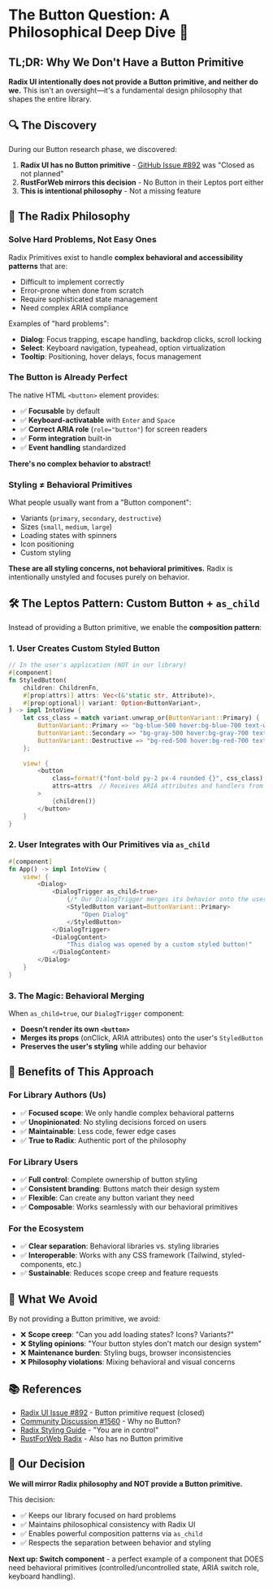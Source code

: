 # The Button Question: A Philosophical Deep Dive 🤔

## TL;DR: Why We Don't Have a Button Primitive

**Radix UI intentionally does not provide a Button primitive, and neither do we.** This isn't an oversight—it's a fundamental design philosophy that shapes the entire library.

## 🔍 The Discovery

During our Button research phase, we discovered:

1. **Radix UI has no Button primitive** - [GitHub Issue #892](https://github.com/radix-ui/primitives/issues/892) was "Closed as not planned"
2. **RustForWeb mirrors this decision** - No Button in their Leptos port either
3. **This is intentional philosophy** - Not a missing feature

## 🎯 The Radix Philosophy

### **Solve Hard Problems, Not Easy Ones**

Radix Primitives exist to handle **complex behavioral and accessibility patterns** that are:
- Difficult to implement correctly
- Error-prone when done from scratch  
- Require sophisticated state management
- Need complex ARIA compliance

Examples of "hard problems":
- **Dialog**: Focus trapping, escape handling, backdrop clicks, scroll locking
- **Select**: Keyboard navigation, typeahead, option virtualization
- **Tooltip**: Positioning, hover delays, focus management

### **The Button is Already Perfect**

The native HTML `<button>` element provides:
- ✅ **Focusable** by default
- ✅ **Keyboard-activatable** with `Enter` and `Space`
- ✅ **Correct ARIA role** (`role="button"`) for screen readers
- ✅ **Form integration** built-in
- ✅ **Event handling** standardized

**There's no complex behavior to abstract!**

### **Styling ≠ Behavioral Primitives**

What people usually want from a "Button component":
- Variants (`primary`, `secondary`, `destructive`)
- Sizes (`small`, `medium`, `large`)
- Loading states with spinners
- Icon positioning
- Custom styling

**These are all styling concerns, not behavioral primitives.** Radix is intentionally unstyled and focuses purely on behavior.

## 🛠️ The Leptos Pattern: Custom Button + `as_child`

Instead of providing a Button primitive, we enable the **composition pattern**:

### 1. User Creates Custom Styled Button

```rust
// In the user's application (NOT in our library)
#[component]
fn StyledButton(
    children: ChildrenFn,
    #[prop(attrs)] attrs: Vec<(&'static str, Attribute)>,
    #[prop(optional)] variant: Option<ButtonVariant>,
) -> impl IntoView {
    let css_class = match variant.unwrap_or(ButtonVariant::Primary) {
        ButtonVariant::Primary => "bg-blue-500 hover:bg-blue-700 text-white",
        ButtonVariant::Secondary => "bg-gray-500 hover:bg-gray-700 text-white",
        ButtonVariant::Destructive => "bg-red-500 hover:bg-red-700 text-white",
    };
    
    view! {
        <button 
            class=format!("font-bold py-2 px-4 rounded {}", css_class)
            attrs=attrs  // Receives ARIA attributes and handlers from primitives
        >
            {children()}
        </button>
    }
}
```

### 2. User Integrates with Our Primitives via `as_child`

```rust
#[component]
fn App() -> impl IntoView {
    view! {
        <Dialog>
            <DialogTrigger as_child=true>
                {/* Our DialogTrigger merges its behavior onto the user's button */}
                <StyledButton variant=ButtonVariant::Primary>
                    "Open Dialog"
                </StyledButton>
            </DialogTrigger>
            <DialogContent>
                "This dialog was opened by a custom styled button!"
            </DialogContent>
        </Dialog>
    }
}
```

### 3. The Magic: Behavioral Merging

When `as_child=true`, our `DialogTrigger` component:
- **Doesn't render its own `<button>`**
- **Merges its props** (onClick, ARIA attributes) onto the user's `StyledButton`
- **Preserves the user's styling** while adding our behavior

## 🎨 Benefits of This Approach

### **For Library Authors (Us)**
- ✅ **Focused scope**: We only handle complex behavioral patterns
- ✅ **Unopinionated**: No styling decisions forced on users
- ✅ **Maintainable**: Less code, fewer edge cases
- ✅ **True to Radix**: Authentic port of the philosophy

### **For Library Users**
- ✅ **Full control**: Complete ownership of button styling
- ✅ **Consistent branding**: Buttons match their design system
- ✅ **Flexible**: Can create any button variant they need
- ✅ **Composable**: Works seamlessly with our behavioral primitives

### **For the Ecosystem**
- ✅ **Clear separation**: Behavioral libraries vs. styling libraries
- ✅ **Interoperable**: Works with any CSS framework (Tailwind, styled-components, etc.)
- ✅ **Sustainable**: Reduces scope creep and feature requests

## 🚫 What We Avoid

By not providing a Button primitive, we avoid:
- ❌ **Scope creep**: "Can you add loading states? Icons? Variants?"
- ❌ **Styling opinions**: "Your button styles don't match our design system"
- ❌ **Maintenance burden**: Styling bugs, browser inconsistencies
- ❌ **Philosophy violations**: Mixing behavioral and visual concerns

## 📚 References

- [Radix UI Issue #892](https://github.com/radix-ui/primitives/issues/892) - Button primitive request (closed)
- [Community Discussion #1560](https://github.com/radix-ui/primitives/discussions/1560) - Why no Button?
- [Radix Styling Guide](https://radix-ui.com/primitives/docs/guides/styling) - "You are in control"
- [RustForWeb Radix](https://github.com/RustForWeb/radix) - Also has no Button primitive

## 🎯 Our Decision

**We will mirror Radix philosophy and NOT provide a Button primitive.**

This decision:
- ✅ Keeps our library focused on hard problems
- ✅ Maintains philosophical consistency with Radix UI
- ✅ Enables powerful composition patterns via `as_child`
- ✅ Respects the separation between behavior and styling

**Next up: Switch component** - a perfect example of a component that DOES need behavioral primitives (controlled/uncontrolled state, ARIA switch role, keyboard handling).
